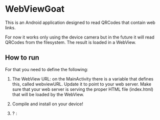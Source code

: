 WebViewGoat
===========

This is an Android application designed to read QRCodes that contain web links.

For now it works only using the device camera but in the future it will read
QRCodes from the filesystem. The result is loaded in a WebView.

## How to run

For that you need to define the following:

1. The WebView URL: on the MainActivity there is a variable that defines this,
   called webviewURL. Update it to point to your web server. Make sure that
   your web server is serving the proper HTML file (index.html) that will be
   loaded by the WebView.

2. Compile and install on your device!

3. ? :

